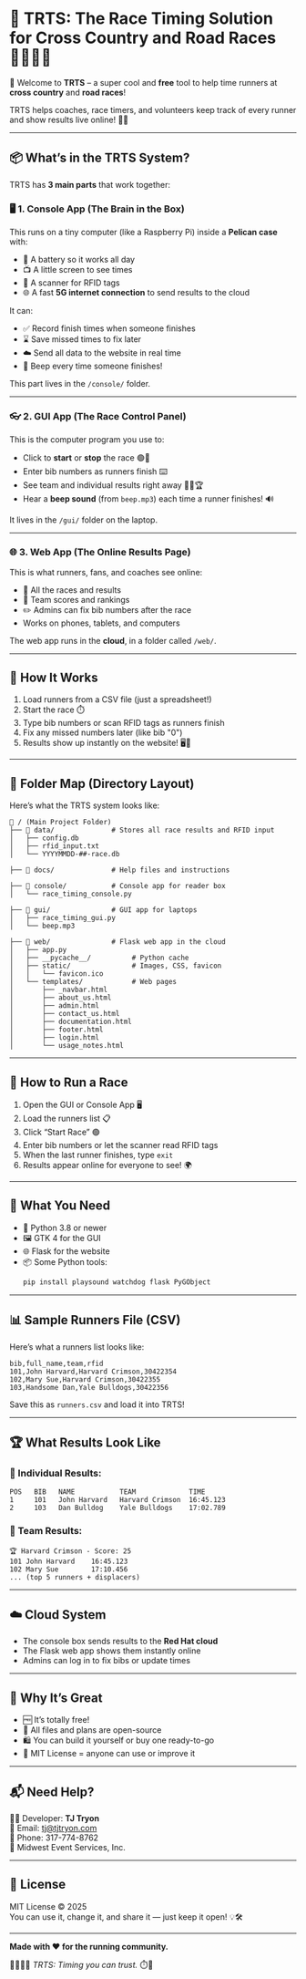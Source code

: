 # 🏁 TRTS: The Race Timing Solution for Cross Country and Road Races 🏃‍♀️🏃‍♂️

🎉 Welcome to **TRTS** – a super cool and **free** tool to help time runners at **cross country** and **road races**!

TRTS helps coaches, race timers, and volunteers keep track of every runner and show results live online! 📱💨

---

## 📦 What’s in the TRTS System?

TRTS has **3 main parts** that work together:

### 🖥️ 1. Console App (The Brain in the Box)
This runs on a tiny computer (like a Raspberry Pi) inside a **Pelican case** with:
- 🔋 A battery so it works all day
- 📺 A little screen to see times
- 📶 A scanner for RFID tags
- 🌐 A fast **5G internet connection** to send results to the cloud

It can:
- ✅ Record finish times when someone finishes
- ⌛ Save missed times to fix later
- ☁️ Send all data to the website in real time
- 🔔 Beep every time someone finishes!

This part lives in the `/console/` folder.

---

### 👓 2. GUI App (The Race Control Panel)

This is the computer program you use to:
- Click to **start** or **stop** the race 🟢🔴
- Enter bib numbers as runners finish ⌨️
- See team and individual results right away 🏃‍♂️🏆
- Hear a **beep sound** (from `beep.mp3`) each time a runner finishes! 🔊

It lives in the `/gui/` folder on the laptop.

---

### 🌐 3. Web App (The Online Results Page)

This is what runners, fans, and coaches see online:
- 📄 All the races and results
- 👥 Team scores and rankings
- ✏️ Admins can fix bib numbers after the race
- Works on phones, tablets, and computers

The web app runs in the **cloud**, in a folder called `/web/`.

---

## 🧠 How It Works

1. Load runners from a CSV file (just a spreadsheet!)
2. Start the race ⏱️
3. Type bib numbers or scan RFID tags as runners finish
4. Fix any missed numbers later (like bib "0")
5. Results show up instantly on the website! 🖥️📶

---

## 📁 Folder Map (Directory Layout)

Here’s what the TRTS system looks like:

```
📂 / (Main Project Folder)
├── 📁 data/              # Stores all race results and RFID input
│   ├── config.db
│   ├── rfid_input.txt
│   └── YYYYMMDD-##-race.db

├── 📁 docs/              # Help files and instructions

├── 📁 console/           # Console app for reader box
│   └── race_timing_console.py

├── 📁 gui/               # GUI app for laptops
│   ├── race_timing_gui.py
│   └── beep.mp3

├── 📁 web/               # Flask web app in the cloud
│   ├── app.py
│   ├── __pycache__/          # Python cache
│   ├── static/               # Images, CSS, favicon
│   │   └── favicon.ico
│   └── templates/            # Web pages
│       ├── _navbar.html
│       ├── about_us.html
│       ├── admin.html
│       ├── contact_us.html
│       ├── documentation.html
│       ├── footer.html
│       ├── login.html
│       └── usage_notes.html
```

---

## 🎯 How to Run a Race

1. Open the GUI or Console App 🖥️
2. Load the runners list 📋
3. Click “Start Race” 🟢
4. Enter bib numbers or let the scanner read RFID tags
5. When the last runner finishes, type `exit`
6. Results appear online for everyone to see! 🌍

---

## 🔧 What You Need

- 🐍 Python 3.8 or newer
- 🖼️ GTK 4 for the GUI
- 🌐 Flask for the website
- 📦 Some Python tools:
  ```bash
  pip install playsound watchdog flask PyGObject
  ```

---

## 📊 Sample Runners File (CSV)

Here’s what a runners list looks like:

```
bib,full_name,team,rfid
101,John Harvard,Harvard Crimson,30422354
102,Mary Sue,Harvard Crimson,30422355
103,Handsome Dan,Yale Bulldogs,30422356
```

Save this as `runners.csv` and load it into TRTS!

---

## 🏆 What Results Look Like

### 📄 Individual Results:
```
POS   BIB   NAME           TEAM             TIME
1     101   John Harvard   Harvard Crimson  16:45.123
2     103   Dan Bulldog    Yale Bulldogs    17:02.789
```

### 🥇 Team Results:
```
🏆 Harvard Crimson - Score: 25
101 John Harvard    16:45.123
102 Mary Sue        17:10.456
... (top 5 runners + displacers)
```

---

## ☁️ Cloud System

- The console box sends results to the **Red Hat cloud**
- The Flask web app shows them instantly online
- Admins can log in to fix bibs or update times

---

## 🧠 Why It’s Great

- 🆓 It’s totally free!
- 🧩 All files and plans are open-source
- 🛍️ You can build it yourself or buy one ready-to-go
- 📄 MIT License = anyone can use or improve it

---

## 📬 Need Help?

👨‍💻 Developer: **TJ Tryon**  
📧 Email: [tj@tjtryon.com](mailto:tj@tjtryon.com)  
📱 Phone: 317-774-8762  
🏢 Midwest Event Services, Inc.

---

## 📜 License

MIT License © 2025  
You can use it, change it, and share it — just keep it open! 💡🛠️

---

**Made with ❤️ for the running community.**

🏃‍♀️🏃‍♂️ *TRTS: Timing you can trust.* ⏱️🌟
